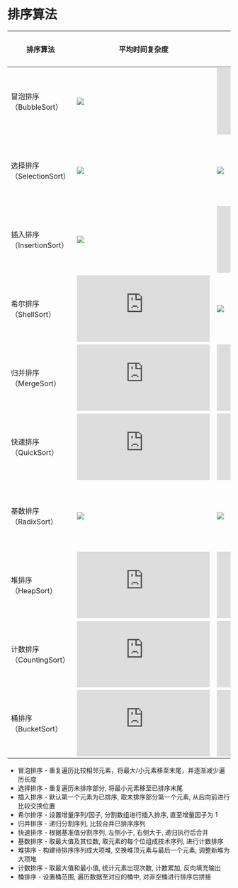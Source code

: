 # 排序算法



| 排序算法                  | 平均时间复杂度                                               | 最好时间复杂度                                               | 最坏时间复杂度                                               | 平均空间复杂度                                      | 排序方式  | 稳定性 |
| ------------------------- | ------------------------------------------------------------ | ------------------------------------------------------------ | ------------------------------------------------------------ | --------------------------------------------------- | --------- | ------ |
| 冒泡排序（BubbleSort）    | ![](<https://latex.codecogs.com/png.latex?O(n^{2})>)         | ![](<https://latex.codecogs.com/png.latex?O(n)>)             | ![](<https://latex.codecogs.com/png.latex?O(n^{2})>)         | ![](<https://latex.codecogs.com/png.latex?O(1)>)    | In-place  | 稳定   |
| 选择排序（SelectionSort） | ![](<https://latex.codecogs.com/png.latex?O(n^{2})>)         | ![](<https://latex.codecogs.com/png.latex?O(n^{2})>)         | ![](<https://latex.codecogs.com/png.latex?O(n^{2})>)         | ![](<https://latex.codecogs.com/png.latex?O(1)>)    | In-place  | 不稳定 |
| 插入排序（InsertionSort） | ![](<https://latex.codecogs.com/png.latex?O(n^{2})>)         | ![](<https://latex.codecogs.com/png.latex?O(n)>)             | ![](<https://latex.codecogs.com/png.latex?O(n^{2})>)         | ![](<https://latex.codecogs.com/png.latex?O(1)>)    | In-place  | 稳定   |
| 希尔排序（ShellSort）     | ![](<https://latex.codecogs.com/png.latex?O(nlogn)>)         | ![](<https://latex.codecogs.com/png.latex?O(nlog^{2}n)>)     | ![](<https://latex.codecogs.com/png.latex?O(nlog^{2}n)>)     | ![](<https://latex.codecogs.com/png.latex?O(1)>)    | In-place  | 不稳定 |
| 归并排序（MergeSort）     | ![](<https://latex.codecogs.com/png.latex?O(nlogn)>)         | ![](<https://latex.codecogs.com/png.latex?O(nlogn)>)         | ![](<https://latex.codecogs.com/png.latex?O(nlogn)>)         | ![](<https://latex.codecogs.com/png.latex?O(n)>)    | Out-place | 稳定   |
| 快速排序（QuickSort）     | ![](<https://latex.codecogs.com/png.latex?O(nlogn)>)         | ![](<https://latex.codecogs.com/png.latex?O(nlogn)>)         | ![](<https://latex.codecogs.com/png.latex?O(n^{2})>)         | ![](<https://latex.codecogs.com/png.latex?O(logn)>) | In-place  | 不稳定 |
| 基数排序（RadixSort）     | ![](<https://latex.codecogs.com/png.latex?O(n&space;\times&space;k)>) | ![](<https://latex.codecogs.com/png.latex?O(n&space;\times&space;k)>) | ![](<https://latex.codecogs.com/png.latex?O(n&space;\times&space;k)>) | ![](<https://latex.codecogs.com/png.latex?O(n+k)>)  | Out-place | 稳定   |
| 堆排序（HeapSort）        | ![](<https://latex.codecogs.com/png.latex?O(nlogn)>)         | ![](<https://latex.codecogs.com/png.latex?O(nlogn)>)         | ![](<https://latex.codecogs.com/png.latex?O(nlogn)>)         | ![](<https://latex.codecogs.com/png.latex?O(1)>)    | In-place  | 不稳定 |
| 计数排序（CountingSort）  | ![](<https://latex.codecogs.com/png.latex?O(n+k)>)           | ![](<https://latex.codecogs.com/png.latex?O(n+k)>)           | ![](<https://latex.codecogs.com/png.latex?O(n+k)>)           | ![](<https://latex.codecogs.com/png.latex?O(k)>)    | Out-place | 稳定   |
| 桶排序（BucketSort）      | ![](<https://latex.codecogs.com/png.latex?O(n+k)>)           | ![](<https://latex.codecogs.com/png.latex?O(n+k)>)           | ![](<https://latex.codecogs.com/png.latex?O(n^{2})>)         | ![](<https://latex.codecogs.com/png.latex?O(n+k)>)  | Out-place | 稳定   |

- 冒泡排序 - 重复遍历比较相邻元素，将最大/小元素移至末尾，并逐渐减少遍历长度
- 选择排序 - 重复遍历未排序部分, 将最小元素移至已排序末尾
- 插入排序 - 默认第一个元素为已排序, 取未排序部分第一个元素, 从后向前进行比较交换位置
- 希尔排序 - 设置增量序列/因子, 分割数组进行插入排序, 直至增量因子为 1
- 归并排序 - 递归分割序列, 比较合并已排序序列
- 快速排序 - 根据基准值分割序列, 左侧小于, 右侧大于, 递归执行后合并
- 基数排序 - 取最大值及其位数, 取元素的每个位组成技术序列, 进行计数排序
- 堆排序 - 构建待排序序列成大项堆, 交换堆顶元素与最后一个元素, 调整新堆为大项堆
- 计数排序 - 取最大值和最小值, 统计元素出现次数, 计数累加, 反向填充输出
- 桶排序 - 设置桶范围, 遍历数据至对应的桶中, 对非空桶进行排序后拼接